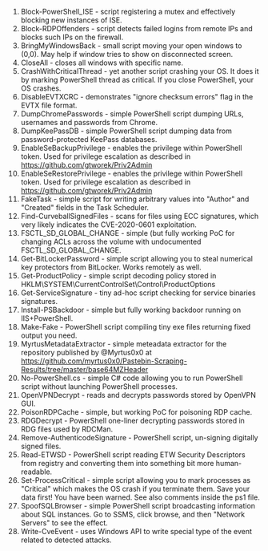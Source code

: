 1. Block-PowerShell_ISE - script registering a mutex and effectively blocking new instances of ISE.
1. Block-RDPOffenders - script detects failed logins from remote IPs and blocks such IPs on the firewall.
1. BringMyWindowsBack - small script moving your open windows to (0,0). May help if window tries to show on disconnected screen.
1. CloseAll - closes all windows with specific name.
1. CrashWithCriticalThread - yet another script crashing your OS. It does it by marking PowerShell thread as critical. If you close PowerShell, your OS crashes.
1. DisableEVTXCRC - demonstrates "ignore checksum errors" flag in the EVTX file format.
1. DumpChromePasswords - simple PowerShell script dumping URLs, usernames and passwords from Chrome.
1. DumpKeePassDB - simple PowerShell script dumping data from password-protected KeePass databases.
1. EnableSeBackupPrivilege - enables the privilege within PowerShell token. Used for privilege escalation as described in https://github.com/gtworek/Priv2Admin
1. EnableSeRestorePrivilege - enables the privilege within PowerShell token. Used for privilege escalation as described in https://github.com/gtworek/Priv2Admin
1. FakeTask - simple script for writing arbitrary values into "Author" and "Created" fields in the Task Scheduler.
1. Find-CurveballSignedFiles - scans for files using ECC signatures, which very likely indicates the CVE-2020-0601 exploitation.
1. FSCTL_SD_GLOBAL_CHANGE - simple (but fully working PoC for changing ACLs across the volume with undocumented FSCTL_SD_GLOBAL_CHANGE.
1. Get-BitLockerPassword - simple script allowing you to steal numerical key protectors from BitLocker. Works remotely as well.
1. Get-ProductPolicy - simple script decoding policy stored in HKLM\SYSTEM\CurrentControlSet\Control\ProductOptions
1. Get-ServiceSignature - tiny ad-hoc script checking for service binaries signatures.
1. Install-PSBackdoor - simple but fully working backdoor running on IIS+PowerShell.
1. Make-Fake - PowerShell script compiling tiny exe files returning fixed output you need.
1. MyrtusMetadataExtractor - simple meteadata extractor for the repository published by @Myrtus0x0 at https://github.com/myrtus0x0/Pastebin-Scraping-Results/tree/master/base64MZHeader
1. No-PowerShell.cs - simple C# code allowing you to run PowerShell script without launching PowerShell processes.
1. OpenVPNDecrypt - reads and decrypts passwords stored by OpenVPN GUI.
1. PoisonRDPCache - simple, but working PoC for poisoning RDP cache.
1. RDGDecrypt - PowerShell one-liner decrypting passwords stored in RDG files used by RDCMan.
1. Remove-AuthenticodeSignature - PowerShell script, un-signing digitally signed files.
1. Read-ETWSD - PowerShell script reading ETW Security Descriptors from registry and converting them into something bit more human-readable.
1. Set-ProcessCritical - simple script allowing you to mark processes as "Critical" which makes the OS crash if you terminate them. Save your data first! You have been warned. See also comments inside the ps1 file.
1. SpoofSQLBrowser - simple PowerShell script broadcasting information about SQL instances. Go to SSMS, click browse, and then "Network Servers" to see the effect.
1. Write-CveEvent - uses Windows API to write special type of the event related to detected attacks.
